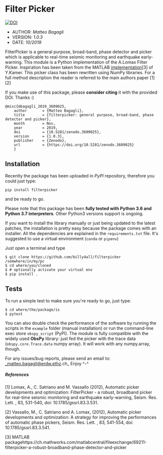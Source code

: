 # Filter Picker

[![DOI](https://zenodo.org/badge/DOI/10.5281/zenodo.3609025.svg)](https://doi.org/10.5281/zenodo.3609025)

*  AUTHOR: _Matteo Bagagli_
* VERSION: _1.0.3_
*    DATE: _10/2019_

FilterPicker is a general purpose, broad-band, phase detector and picker which is applicable to real-time seismic monitoring and earthquake early-warning.
This module is a Python implementation of the A.Lomax Filter Picker. Inspiration has been taken from the MATLAB [implementation](https://ch.mathworks.com/matlabcentral/fileexchange/69211-filterpicker-a-robust-broadband-phase-detector-and-picker)[3] of Y.Kamer. This picker class has been rewritten using NumPy libraries.
For a full method description the reader is referred to the main authors paper [1][2]

If you make use of this package, please **consider citing** it with the provided DOI. Thanks :)

```
@misc{mbagagli_2019_3609025,
    author       = {Matteo Bagagli},
    title        = {filterpicker: general purpose, broad-band, phase detector and picker},
    month        = Nov,
    year         = 2019,
    doi          = {10.5281/zenodo.3609025},
    version      = {1.0.3},
    publisher    = {Zenodo},
    url          = {https://doi.org/10.5281/zenodo.3609025}
    }
```

## Installation

Recently the package has been uploaded in _PyPI_ repository, therefore you could just type:
```
pip install filterpicker
```
and be ready to go.

Please note that this package has been **fully tested with Python 3.6 and Python 3.7 interpreters**. Other Python3 versions support is ongoing.

If you want to install the library manually or just being updated to the latest patches, the installation is pretty easy because the package comes with an installer. All the dependencies are explained in the `requirements.txt` file. It's suggested to use a virtual environment (`conda` or `pipenv`)

Just open a terminal and type
```
$ git clone https://github.com/billy4all/filterpicker /somwhere/in/my/pc
$ cd where/you/cloned
$ # optionally activate your virtual env
$ pip install .
```

## Tests

To run a simple test to make sure you're ready to go, just type:
```
$ cd where/the/package/is
$ pytest
```

You can also double check the performance of the software by running the scripts in the `example` folder (manual installation) or run the command-line exec store `obspy_script` (PyPI).
The module is fully compatible with the widely used **ObsPy** library: just fed the picker with the trace data (`obspy.core.Trace.data` numpy array). It will work with any numpy.array, though.

For any issues/bug reports, please send an email to: _matteo.bagagli@erdw.ethz.ch_
Enjoy ^-^

##### References

[1] Lomax, A., C. Satriano and M. Vassallo (2012), Automatic picker developments and optimization: FilterPicker - a robust, broadband picker for real-time seismic monitoring and earthquake early-warning, Seism. Res. Lett. , 83, 531-540, doi: 10.1785/gssrl.83.3.531.

[2] Vassallo, M., C. Satriano and A. Lomax, (2012), Automatic picker developments and optimization: A strategy for improving the performances of automatic phase pickers, Seism. Res. Lett. , 83, 541-554, doi: 10.1785/gssrl.83.3.541.

[3] MATLAB packagehttps://ch.mathworks.com/matlabcentral/fileexchange/69211-filterpicker-a-robust-broadband-phase-detector-and-picker
